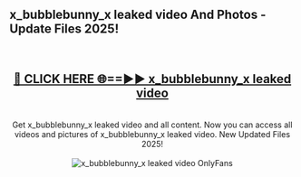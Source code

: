 <h2>x_bubblebunny_x leaked video And Photos - Update Files 2025!</h2>
<br>
<div align="center">
<h2><a href="https://top-ai-tools.click/QrbHav" rel="nofollow">🔴 CLICK HERE 🌐==►► x_bubblebunny_x leaked video</a></h2>
<br>
Get x_bubblebunny_x leaked video and all content. Now you can access all videos and pictures of x_bubblebunny_x leaked video. New Updated Files 2025!
<br>
<br>
<a href="https://top-ai-tools.click/QrbHav" rel="nofollow" data-target="animated-image.originalLink"><img src="https://i.ibb.co.com/WyWwxjT/player-gif2.gif" alt="x_bubblebunny_x leaked video OnlyFans" style="max-width: 100%; display: inline-block;" data-target="animated-image.originalImage"></a>
</div>
<br>